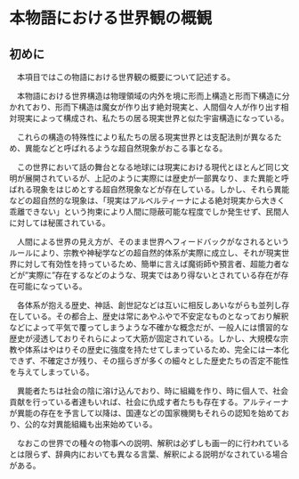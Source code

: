 # 本物語における世界観の概観

## 初めに

　本項目ではこの物語における世界観の概要について記述する。

　本物語における世界構造は物理領域の内外を境に形而上構造と形而下構造に分かれており、形而下構造は魔女が作り出す絶対現実と、人間個々人が作り出す相対現実によって構成され、私たちの居る現実世界と似た宇宙構造になっている。

　これらの構造の特殊性により私たちの居る現実世界とは支配法則が異なるため、異能などと呼ばれるような超自然現象がおこる事となる。

　この世界において話の舞台となる地球には現実における現代とほとんど同じ文明が展開されているが、上記のように実際には歴史が一部異なり、また異能と呼ばれる現象をはじめとする超自然現象などが存在している。しかし、それら異能などの超自然的な現象は、「現実はアルベルティーナによる絶対現実から大きく乖離できない」という拘束により人間に隠蔽可能な程度でしか発生せず、民間人に対しては秘匿されている。

　人間による世界の見え方が、そのまま世界へフィードバックがなされるというルールにより、宗教や神秘学などの超自然的体系が実際に成立し、それが現実世界に対して有効性を持っているため、簡単に言えば魔術師や預言者、超能力者などが”実際に”存在するなどのような、現実ではあり得ないとされている存在が存在可能になっている。

　各体系が抱える歴史、神話、創世記などは互いに相反しあいながらも並列し存在している。その都合上、歴史は常にあやふやで不安定なものとなっており解釈などによって平気で覆ってしまうような不確かな概念だが、一般人には慣習的な歴史が浸透しておりそれらによって大筋が固定されている。しかし、大規模な宗教や体系はやはりその歴史に強度を持たせてしまっているため、完全には一本化できず、不確定さが残り、その揺らぎが多くの細々とした歴史たちの否定不能性を与えてしまっている。

　異能者たちは社会の陰に溶け込んでおり、時に組織を作り、時に個人で、社会貢献を行っている者達もいれば、社会に仇成す者たちも存在する。アルティーナが異能の存在を予言して以降は、国連などの国家機関もそれらの認知を始めており、公的な対異能組織も出来始めている。

　なおこの世界での種々の物事への説明、解釈は必ずしも画一的に行われているとは限らず、辞典内においても異なる言葉、解釈による説明がなされている場合がある。
